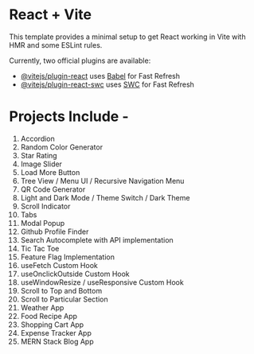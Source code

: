 # React + Vite

This template provides a minimal setup to get React working in Vite with HMR and some ESLint rules.

Currently, two official plugins are available:

-   [@vitejs/plugin-react](https://github.com/vitejs/vite-plugin-react/blob/main/packages/plugin-react/README.md) uses [Babel](https://babeljs.io/) for Fast Refresh
-   [@vitejs/plugin-react-swc](https://github.com/vitejs/vite-plugin-react-swc) uses [SWC](https://swc.rs/) for Fast Refresh

# Projects Include -

1. Accordion
1. Random Color Generator
1. Star Rating
1. Image Slider
1. Load More Button
1. Tree View / Menu UI / Recursive Navigation Menu
1. QR Code Generator
1. Light and Dark Mode / Theme Switch / Dark Theme
1. Scroll Indicator
1. Tabs
1. Modal Popup
1. Github Profile Finder
1. Search Autocomplete with API implementation
1. Tic Tac Toe
1. Feature Flag Implementation
1. useFetch Custom Hook
1. useOnclickOutside Custom Hook
1. useWindowResize / useResponsive Custom Hook
1. Scroll to Top and Bottom
1. Scroll to Particular Section
1. Weather App
1. Food Recipe App
1. Shopping Cart App
1. Expense Tracker App
1. MERN Stack Blog App


